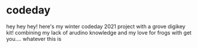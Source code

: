 # codeday
hey hey hey! here's my winter codeday 2021 project with a grove digikey kit! combining my lack of arudino knowledge and my love for frogs with get you.... whatever this is
